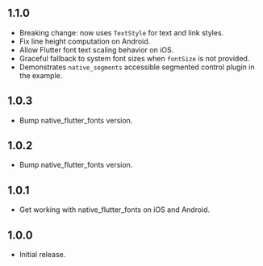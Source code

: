 ## 1.1.0

* Breaking change: now uses `TextStyle` for text and link styles.
* Fix line height computation on Android.
* Allow Flutter font text scaling behavior on iOS.
* Graceful fallback to system font sizes when `fontSize` is not provided.
* Demonstrates `native_segments` accessible segmented control plugin in the example.

## 1.0.3

* Bump native_flutter_fonts version.

## 1.0.2

* Bump native_flutter_fonts version.

## 1.0.1

* Get working with native_flutter_fonts on iOS and Android.

## 1.0.0

* Initial release.
